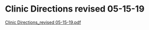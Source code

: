 # Clinic Directions revised 05-15-19

[Clinic Directions_revised 05-15-19.pdf](Clinic%20Directions%20revised%2005-15-19%20e4b809894c9d4a89b941d2bedc557edc/Clinic_Directions_revised_05-15-19.pdf)